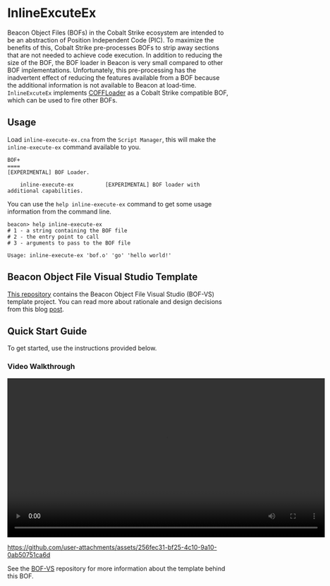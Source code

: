 # InlineExcuteEx
Beacon Object Files (BOFs) in the Cobalt Strike ecosystem are intended to be an abstraction of Position Independent Code (PIC). To maximize
the benefits of this, Cobalt Strike pre-processes BOFs to strip away sections that are not needed to achieve code execution. In addition
to reducing the size of the BOF, the BOF loader in Beacon is very small compared to other BOF implementations. Unfortunately, this pre-processing
has the inadvertent effect of reducing the features available from a BOF because the additional information is not available to Beacon
at load-time. `InlineExcuteEx` implements [COFFLoader](https://github.com/trustedsec/COFFLoader) as a Cobalt Strike compatible BOF, which
can be used to fire other BOFs.

## Usage
Load `inline-execute-ex.cna` from the `Script Manager`, this will make the `inline-execute-ex` command available to you.

```
BOF+
====
[EXPERIMENTAL] BOF Loader.

    inline-execute-ex          [EXPERIMENTAL] BOF loader with additional capabilities.
```

You can use the `help inline-execute-ex` command to get some usage information from the command line.

```
beacon> help inline-execute-ex
# 1 - a string containing the BOF file
# 2 - the entry point to call
# 3 - arguments to pass to the BOF file

Usage: inline-execute-ex 'bof.o' 'go' 'hello world!'
```

## Beacon Object File Visual Studio Template

[This repository](https://github.com/Cobalt-Strike/bof-vs) contains the Beacon Object File Visual Studio (BOF-VS) template project.
You can read more about rationale and design decisions from this blog [post](https://www.cobaltstrike.com/blog/simplifying-bof-development).

## Quick Start Guide

To get started, use the instructions provided below.

### Video Walkthrough

<center><video width="720" heigth="480" crossorigin="anonymous" aria-label="BOF-VS setup" x-webkit-airplay="allow" playsinline="" controls controlslist="nodownload"><source src="https://raw.githubusercontent.com/Cobalt-Strike/bof-vs/main/media/Setup%20BOF-VS.mp4" type="video/mp4"></video></center>
   
https://github.com/user-attachments/assets/256fec31-bf25-4c10-9a10-0ab50751ca6d

See the [BOF-VS](https://github.com/Cobalt-Strike/bof-vs) repository for more information about the template behind this BOF.
